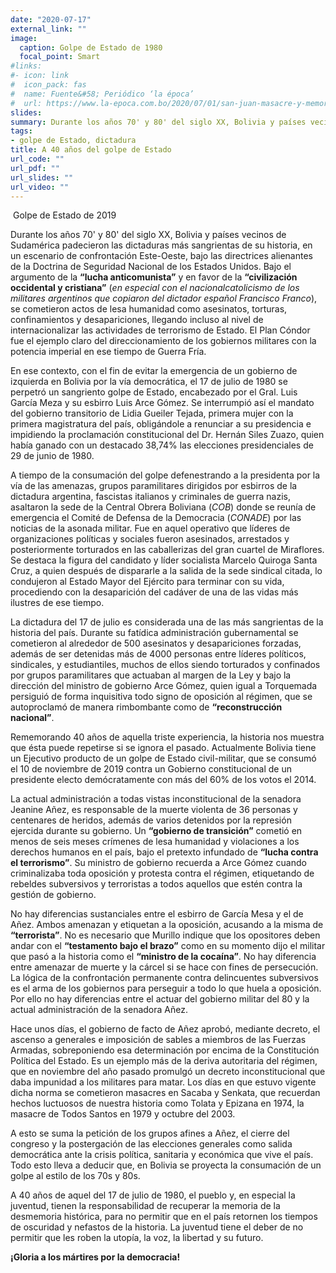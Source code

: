 ```yaml
---
date: "2020-07-17"
external_link: ""
image:
  caption: Golpe de Estado de 1980
  focal_point: Smart
#links:
#- icon: link
#  icon_pack: fas
#  name: Fuente&#58; Periódico ‘la época’
#  url: https://www.la-epoca.com.bo/2020/07/01/san-juan-masacre-y-memoria/
slides:
summary: Durante los años 70' y 80' del siglo XX, Bolivia y países vecinos de Sudamérica padecieron las dictaduras más sangrientas de su historia
tags:
- golpe de Estado, dictadura
title: A 40 años del golpe de Estado
url_code: ""
url_pdf: ""
url_slides: ""
url_video: ""
---
```

<div class="article-header article-container featured-image-wrapper mt-4 mb-4" style="max-width: 438px; max-height: 273px;">
<div style="position: relative">
    <img src="/historia/a-40-anios-del-golpe/golpe2019.jpg" alt="" class="featured-image">
    <span class="article-header-caption">Golpe de Estado de 2019</span>
  </div>
  </div>
  <p>
Durante los años 70' y 80' del siglo XX, Bolivia y países vecinos de Sudamérica padecieron las dictaduras más sangrientas de su historia, en un escenario de confrontación Este-Oeste, bajo las directrices alienantes de la Doctrina de Seguridad Nacional de los Estados Unidos. Bajo el argumento de la <strong>“lucha anticomunista”</strong> y en favor de la <strong>“civilización occidental y cristiana”</strong> (<em>en especial con el nacionalcatolicismo de los militares argentinos que copiaron del dictador español Francisco Franco</em>), se cometieron actos de lesa humanidad como asesinatos, torturas, confinamientos y desapariciones, llegando incluso al nivel de internacionalizar las actividades de terrorismo de Estado.
El Plan Cóndor fue el ejemplo claro del direccionamiento de los gobiernos militares con la potencia imperial en ese tiempo de Guerra Fría.

En ese contexto, con el fin de evitar la emergencia de un gobierno de izquierda en Bolivia por la vía democrática, el 17 de julio de 1980 se perpetró un sangriento golpe de Estado, encabezado por el Gral. Luis García Meza y su esbirro Luis Arce Gómez. Se interrumpió así el mandato del gobierno transitorio de Lidia Gueiler Tejada, primera mujer con la primera magistratura del país, obligándole a renunciar a su presidencia e impidiendo la proclamación constitucional del Dr. Hernán Siles Zuazo, quien había ganado con un destacado 38,74% las elecciones presidenciales de 29 de junio de 1980.

A tiempo de la consumación del golpe defenestrando a la presidenta por la vía de las amenazas, grupos paramilitares dirigidos por esbirros de la dictadura argentina, fascistas italianos y criminales de guerra nazis, asaltaron la sede de la Central Obrera Boliviana (*COB*) donde se reunía de emergencia el Comité de Defensa de la Democracia (*CONADE*) por las noticias de la asonada militar. Fue en aquel operativo que líderes de organizaciones políticas y sociales fueron asesinados, arrestados y posteriormente torturados en las caballerizas del gran cuartel de Miraflores. Se destaca la figura del candidato y líder socialista Marcelo Quiroga Santa Cruz, a quien después de dispararle a la salida de la sede sindical citada, lo condujeron al Estado Mayor del Ejército para terminar con su vida, procediendo con la desaparición del cadáver de una de las vidas más ilustres de ese tiempo.

La dictadura del 17 de julio es considerada una de las más sangrientas de la historia del país. Durante su fatídica administración gubernamental se cometieron al alrededor de 500 asesinatos y desapariciones forzadas, además de ser detenidas más de 4000 personas entre líderes políticos, sindicales, y estudiantiles, muchos de ellos siendo torturados y confinados por grupos paramilitares que actuaban al margen de la Ley y bajo la dirección del ministro de gobierno Arce Gómez, quien igual a Torquemada persiguió de forma inquisitiva todo signo de oposición al régimen, que se autoproclamó de manera rimbombante como de **“reconstrucción nacional”**.

Rememorando 40 años de aquella triste experiencia, la historia nos muestra que ésta puede repetirse si se ignora el pasado. Actualmente Bolivia tiene un Ejecutivo producto de un golpe de Estado civil-militar, que se consumó el 10 de noviembre de 2019 contra un Gobierno constitucional de un presidente electo demócratamente con más del 60% de los votos el 2014.

La actual administración a todas vistas inconstitucional de la senadora Jeanine Añez, es responsable de la muerte violenta de 36 personas y centenares de heridos, además de varios detenidos por la represión ejercida durante su gobierno. Un **“gobierno de transición”** cometió en menos de seis meses crímenes de lesa humanidad y violaciones a los derechos humanos en el país, bajo el pretexto infundado de **“lucha contra el terrorismo”**. Su ministro de gobierno recuerda a Arce Gómez cuando criminalizaba toda oposición y protesta contra el régimen, etiquetando de rebeldes subversivos y terroristas a todos aquellos que estén contra la gestión de gobierno.

No hay diferencias sustanciales entre el esbirro de García Mesa y el de Añez. Ambos amenazan y etiquetan a la oposición, acusando a la misma de **“terrorista”**. No es necesario que Murillo indique que los opositores deben andar con el **“testamento bajo el brazo”** como en su momento dijo el militar que pasó a la historia como el **“ministro de la cocaína”**. No hay diferencia entre amenazar de muerte y la cárcel si se hace con fines de persecución. La lógica de la confrontación permanente contra delincuentes subversivos es el arma de los gobiernos para perseguir a todo lo que huela a oposición. Por ello no hay diferencias entre el actuar del gobierno militar del 80 y la actual administración de la senadora Añez.

Hace unos días, el gobierno de facto de Añez aprobó, mediante decreto, el ascenso a generales e imposición de sables a miembros de las Fuerzas Armadas, sobreponiendo esa determinación por encima de la Constitución Política del Estado. Es un ejemplo más de la deriva autoritaria del régimen, que en noviembre del año pasado promulgó un decreto inconstitucional que daba impunidad a los militares para matar. Los días en que estuvo vigente dicha norma se cometieron masacres en Sacaba y Senkata, que recuerdan hechos luctuosos de nuestra historia como Tolata y Epizana en 1974, la masacre de Todos Santos en 1979 y octubre del 2003.  

A esto se suma la petición de los grupos afines a Añez, el cierre del congreso y la postergación de las elecciones generales como salida democrática ante la crisis política, sanitaria y económica que vive el país.  Todo esto lleva a deducir que, en Bolivia se proyecta la consumación de un golpe al estilo de los 70s y 80s.

A 40 años de aquel del 17 de julio de 1980, el pueblo y, en especial la juventud, tienen la responsabilidad de recuperar la memoria de la desmemoria histórica, para no permitir que en el país retornen los tiempos de oscuridad y nefastos de la historia. La juventud tiene el deber de no permitir que les roben la utopía, la voz, la libertad y su futuro.

**¡Gloria a los mártires por la democracia!**
